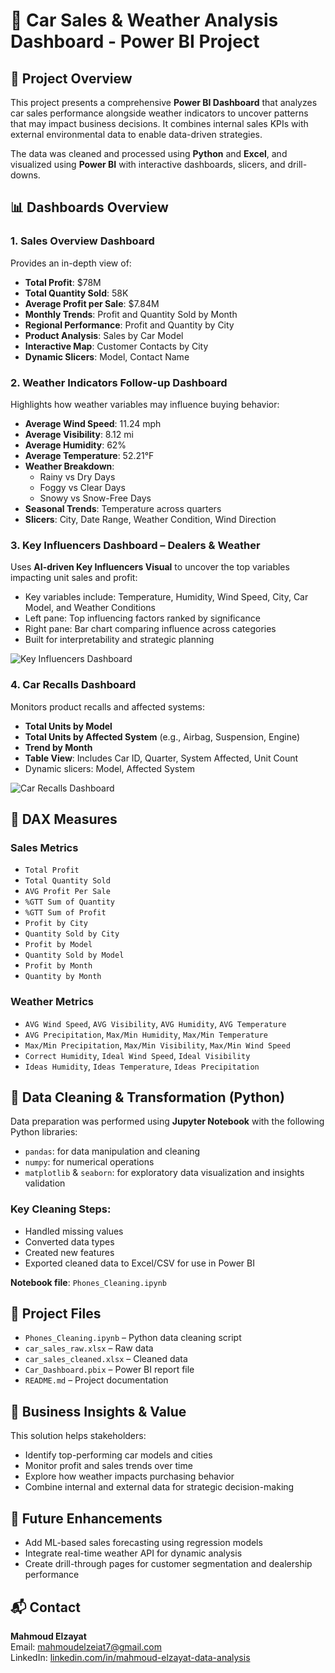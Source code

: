 # 🚗 Car Sales & Weather Analysis Dashboard - Power BI Project

## 📌 Project Overview

This project presents a comprehensive **Power BI Dashboard** that analyzes car sales performance alongside weather indicators to uncover patterns that may impact business decisions. It combines internal sales KPIs with external environmental data to enable data-driven strategies.

The data was cleaned and processed using **Python** and **Excel**, and visualized using **Power BI** with interactive dashboards, slicers, and drill-downs.

## 📊 Dashboards Overview

### 1. **Sales Overview Dashboard**
Provides an in-depth view of:
- **Total Profit**: $78M  
- **Total Quantity Sold**: 58K  
- **Average Profit per Sale**: $7.84M  
- **Monthly Trends**: Profit and Quantity Sold by Month  
- **Regional Performance**: Profit and Quantity by City  
- **Product Analysis**: Sales by Car Model  
- **Interactive Map**: Customer Contacts by City  
- **Dynamic Slicers**: Model, Contact Name  

### 2. **Weather Indicators Follow-up Dashboard**
Highlights how weather variables may influence buying behavior:
- **Average Wind Speed**: 11.24 mph  
- **Average Visibility**: 8.12 mi  
- **Average Humidity**: 62%  
- **Average Temperature**: 52.21°F  
- **Weather Breakdown**:  
  - Rainy vs Dry Days  
  - Foggy vs Clear Days  
  - Snowy vs Snow-Free Days  
- **Seasonal Trends**: Temperature across quarters  
- **Slicers**: City, Date Range, Weather Condition, Wind Direction  

### 3. **Key Influencers Dashboard – Dealers & Weather**
Uses **AI-driven Key Influencers Visual** to uncover the top variables impacting unit sales and profit:
- Key variables include: Temperature, Humidity, Wind Speed, City, Car Model, and Weather Conditions  
- Left pane: Top influencing factors ranked by significance  
- Right pane: Bar chart comparing influence across categories  
- Built for interpretability and strategic planning  

![Key Influencers Dashboard](file-WK88GK6vknZK9WGiHUwe71)

### 4. **Car Recalls Dashboard**
Monitors product recalls and affected systems:
- **Total Units by Model**  
- **Total Units by Affected System** (e.g., Airbag, Suspension, Engine)  
- **Trend by Month**  
- **Table View**: Includes Car ID, Quarter, System Affected, Unit Count  
- Dynamic slicers: Model, Affected System  

![Car Recalls Dashboard](file-1GxJGVxYitQWvxgifN3gaZ)

## 📐 DAX Measures

### Sales Metrics
- `Total Profit`  
- `Total Quantity Sold`  
- `AVG Profit Per Sale`  
- `%GTT Sum of Quantity`  
- `%GTT Sum of Profit`  
- `Profit by City`  
- `Quantity Sold by City`  
- `Profit by Model`  
- `Quantity Sold by Model`  
- `Profit by Month`  
- `Quantity by Month`

### Weather Metrics
- `AVG Wind Speed`, `AVG Visibility`, `AVG Humidity`, `AVG Temperature`  
- `AVG Precipitation`, `Max/Min Humidity`, `Max/Min Temperature`  
- `Max/Min Precipitation`, `Max/Min Visibility`, `Max/Min Wind Speed`  
- `Correct Humidity`, `Ideal Wind Speed`, `Ideal Visibility`  
- `Ideas Humidity`, `Ideas Temperature`, `Ideas Precipitation`  

## 🧹 Data Cleaning & Transformation (Python)

Data preparation was performed using **Jupyter Notebook** with the following Python libraries:

- `pandas`: for data manipulation and cleaning  
- `numpy`: for numerical operations  
- `matplotlib` & `seaborn`: for exploratory data visualization and insights validation  

### Key Cleaning Steps:
- Handled missing values  
- Converted data types  
- Created new features  
- Exported cleaned data to Excel/CSV for use in Power BI  

**Notebook file**: `Phones_Cleaning.ipynb`

## 📁 Project Files

- `Phones_Cleaning.ipynb` – Python data cleaning script  
- `car_sales_raw.xlsx` – Raw data  
- `car_sales_cleaned.xlsx` – Cleaned data  
- `Car_Dashboard.pbix` – Power BI report file  
- `README.md` – Project documentation  

## 🚀 Business Insights & Value

This solution helps stakeholders:
- Identify top-performing car models and cities  
- Monitor profit and sales trends over time  
- Explore how weather impacts purchasing behavior  
- Combine internal and external data for strategic decision-making  

## 🧠 Future Enhancements

- Add ML-based sales forecasting using regression models  
- Integrate real-time weather API for dynamic analysis  
- Create drill-through pages for customer segmentation and dealership performance  

## 📬 Contact

**Mahmoud Elzayat**  
Email: mahmoudelzeiat7@gmail.com  
LinkedIn: [linkedin.com/in/mahmoud-elzayat-data-analysis](https://www.linkedin.com/in/mahmoud-elzayat-data-analysis)
